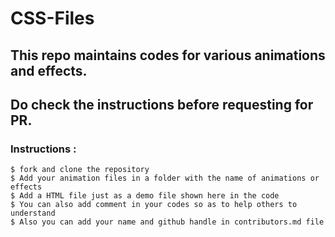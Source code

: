 # CSS-Files
## This repo maintains codes for various animations and effects.

## Do check the instructions before requesting for PR.

### Instructions :

```
$ fork and clone the repository
$ Add your animation files in a folder with the name of animations or effects
$ Add a HTML file just as a demo file shown here in the code
$ You can also add comment in your codes so as to help others to understand
$ Also you can add your name and github handle in contributors.md file

```
